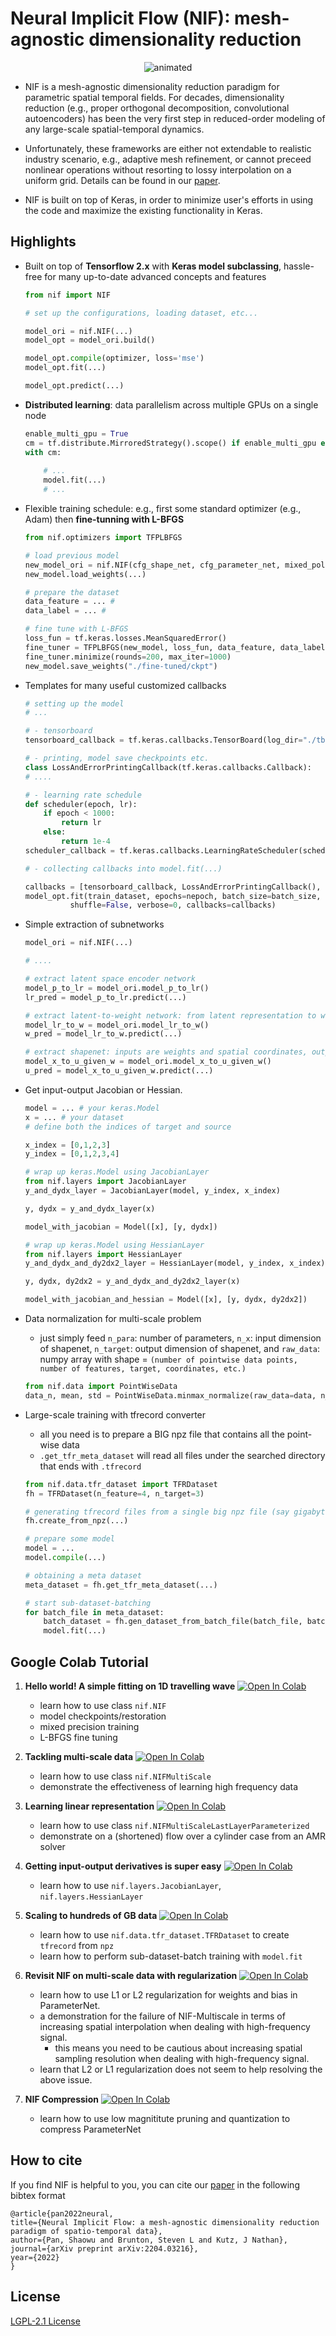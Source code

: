 # Neural Implicit Flow (NIF): mesh-agnostic dimensionality reduction

<p align="center">
  <img src="./misc/myimage.gif" alt="animated" />
</p>

- NIF is a mesh-agnostic dimensionality reduction paradigm for parametric spatial temporal fields. For decades, dimensionality reduction (e.g., proper orthogonal decomposition, convolutional autoencoders) has been the very first step in reduced-order modeling of any large-scale spatial-temporal dynamics. 

- Unfortunately, these frameworks are either not extendable to realistic industry scenario, e.g., adaptive mesh refinement, or cannot preceed nonlinear operations without resorting to lossy interpolation on a uniform grid. Details can be found in our [paper](https://arxiv.org/pdf/2204.03216.pdf).

- NIF is built on top of Keras, in order to minimize user's efforts in using the code and maximize the existing functionality in Keras. 


## Highlights

- Built on top of **Tensorflow 2.x** with **Keras model subclassing**, hassle-free for many up-to-date advanced concepts and features

    ```python
    from nif import NIF
    
    # set up the configurations, loading dataset, etc...
    
    model_ori = nif.NIF(...)
    model_opt = model_ori.build()
    
    model_opt.compile(optimizer, loss='mse')
    model_opt.fit(...)
    
    model_opt.predict(...)
    ```

- **Distributed learning**: data parallelism across multiple GPUs on a single node

    ```python
    enable_multi_gpu = True
    cm = tf.distribute.MirroredStrategy().scope() if enable_multi_gpu else contextlib.nullcontext()
    with cm:
        
        # ...
        model.fit(...)
        # ...
    ```

- Flexible training schedule: e.g., first some standard optimizer (e.g., Adam) then **fine-tunning with L-BFGS**
  
    ```python
    from nif.optimizers import TFPLBFGS
    
    # load previous model
    new_model_ori = nif.NIF(cfg_shape_net, cfg_parameter_net, mixed_policy)
    new_model.load_weights(...)
    
    # prepare the dataset
    data_feature = ... #
    data_label = ... # 
    
    # fine tune with L-BFGS
    loss_fun = tf.keras.losses.MeanSquaredError()
    fine_tuner = TFPLBFGS(new_model, loss_fun, data_feature, data_label, display_epoch=10)
    fine_tuner.minimize(rounds=200, max_iter=1000)
    new_model.save_weights("./fine-tuned/ckpt")
    ```
  
- Templates for many useful customized callbacks

   ```python
   # setting up the model
   # ...

   # - tensorboard
   tensorboard_callback = tf.keras.callbacks.TensorBoard(log_dir="./tb-logs", update_freq='epoch')

   # - printing, model save checkpoints etc.
   class LossAndErrorPrintingCallback(tf.keras.callbacks.Callback):
   # ....

   # - learning rate schedule
   def scheduler(epoch, lr):
       if epoch < 1000:
           return lr
       else:
           return 1e-4
   scheduler_callback = tf.keras.callbacks.LearningRateScheduler(scheduler)

   # - collecting callbacks into model.fit(...)

   callbacks = [tensorboard_callback, LossAndErrorPrintingCallback(), scheduler_callback]
   model_opt.fit(train_dataset, epochs=nepoch, batch_size=batch_size,
             shuffle=False, verbose=0, callbacks=callbacks)
   ```
   
- Simple extraction of subnetworks

    ```python
    model_ori = nif.NIF(...)
    
    # ....
    
    # extract latent space encoder network
    model_p_to_lr = model_ori.model_p_to_lr()
    lr_pred = model_p_to_lr.predict(...)
    
    # extract latent-to-weight network: from latent representation to weights and biase of shapenet
    model_lr_to_w = model_ori.model_lr_to_w()
    w_pred = model_lr_to_w.predict(...)
    
    # extract shapenet: inputs are weights and spatial coordinates, output is the field of interests
    model_x_to_u_given_w = model_ori.model_x_to_u_given_w()
    u_pred = model_x_to_u_given_w.predict(...)
    ```

- Get input-output Jacobian or Hessian.
    ```python
    model = ... # your keras.Model
    x = ... # your dataset
    # define both the indices of target and source 
    
    x_index = [0,1,2,3]
    y_index = [0,1,2,3,4]
    
    # wrap up keras.Model using JacobianLayer 
    from nif.layers import JacobianLayer
    y_and_dydx_layer = JacobianLayer(model, y_index, x_index)
    
    y, dydx = y_and_dydx_layer(x)
    
    model_with_jacobian = Model([x], [y, dydx])
    
    # wrap up keras.Model using HessianLayer
    from nif.layers import HessianLayer
    y_and_dydx_and_dy2dx2_layer = HessianLayer(model, y_index, x_index)
    
    y, dydx, dy2dx2 = y_and_dydx_and_dy2dx2_layer(x)
    
    model_with_jacobian_and_hessian = Model([x], [y, dydx, dy2dx2])
    
    ```

- Data normalization for multi-scale problem

    - just simply feed `n_para`: number of parameters, `n_x`: input dimension of shapenet, `n_target`: output dimension of shapenet, and `raw_data`: numpy array with shape = `(number of pointwise data points, number of features, target, coordinates, etc.)`

    ```python
    from nif.data import PointWiseData
    data_n, mean, std = PointWiseData.minmax_normalize(raw_data=data, n_para=1, n_x=3, n_target=1) 
    ```

- Large-scale training with tfrecord converter

	- all you need is to prepare a BIG npz file that contains all the point-wise data
	- `.get_tfr_meta_dataset` will read all files under the searched directory that ends with `.tfrecord`

    ```python
    from nif.data.tfr_dataset import TFRDataset
    fh = TFRDataset(n_feature=4, n_target=3)
    
    # generating tfrecord files from a single big npz file (say gigabytes)
    fh.create_from_npz(...)

    # prepare some model
    model = ...
    model.compile(...)

    # obtaining a meta dataset
    meta_dataset = fh.get_tfr_meta_dataset(...)

    # start sub-dataset-batching
    for batch_file in meta_dataset:
	    batch_dataset = fh.gen_dataset_from_batch_file(batch_file, batch_size)
	    model.fit(...)

    ```

## Google Colab Tutorial

1. **Hello world! A simple fitting on 1D travelling wave** [![Open In Colab](https://colab.research.google.com/assets/colab-badge.svg)](https://colab.research.google.com/github/pswpswpsw/nif/blob/master/tutorial/1_simple_1d_wave.ipynb)
	- learn how to use class `nif.NIF`
	- model checkpoints/restoration
	- mixed precision training
	- L-BFGS fine tuning

2. **Tackling multi-scale data** [![Open In Colab](https://colab.research.google.com/assets/colab-badge.svg)](https://colab.research.google.com/github/pswpswpsw/nif/blob/master/tutorial/2_multi_scale_NIF.ipynb)

    - learn how to use class `nif.NIFMultiScale`
    - demonstrate the effectiveness of learning high frequency data

3. **Learning linear representation** [![Open In Colab](https://colab.research.google.com/assets/colab-badge.svg)](https://colab.research.google.com/github/pswpswpsw/nif/blob/master/tutorial/3_multi_scale_linear_NIF.ipynb)
	- learn how to use class `nif.NIFMultiScaleLastLayerParameterized`
	- demonstrate on a (shortened) flow over a cylinder case from an AMR solver

4. **Getting input-output derivatives is super easy** [![Open In Colab](https://colab.research.google.com/assets/colab-badge.svg)](https://colab.research.google.com/github/pswpswpsw/nif/blob/master/tutorial/4_get_gradients_by_wrapping_model_with_layer.ipynb)
	- learn how to use `nif.layers.JacobianLayer`, `nif.layers.HessianLayer`

5. **Scaling to hundreds of GB data** [![Open In Colab](https://colab.research.google.com/assets/colab-badge.svg)](https://colab.research.google.com/github/pswpswpsw/nif/blob/master/tutorial/5_large_scale_training_on_tensorflow_record_data.ipynb)
	- learn how to use `nif.data.tfr_dataset.TFRDataset` to create `tfrecord` from `npz`
	- learn how to perform sub-dataset-batch training with `model.fit`

6. **Revisit NIF on multi-scale data with regularization** [![Open In Colab](https://colab.research.google.com/assets/colab-badge.svg)](https://colab.research.google.com/github/pswpswpsw/nif/blob/master/tutorial/6_revisit_multi_scale_NIF_with_L1_L2_regularization.ipynb)
	- learn how to use L1 or L2 regularization for weights and bias in ParameterNet.
	- a demonstration for the failure of NIF-Multiscale in terms of increasing spatial interpolation when dealing with
	  high-frequency signal.
		- this means you need to be cautious about increasing spatial sampling resolution when dealing with
		  high-frequency signal.
	- learn that L2 or L1 regularization does not seem to help resolving the above issue.

7. **NIF Compression** [![Open In Colab](https://colab.research.google.com/assets/colab-badge.svg)](https://colab.research.google.com/github/pswpswpsw/nif/blob/master/tutorial/7_model_pruning_and_quantization.ipynb)
	- learn how to use low magnititute pruning and quantization to compress ParameterNet


## How to cite

If you find NIF is helpful to you, you can cite our [paper](https://arxiv.org/abs/2204.03216) in the following bibtex format

   ```
@article{pan2022neural,
  title={Neural Implicit Flow: a mesh-agnostic dimensionality reduction paradigm of spatio-temporal data},
  author={Pan, Shaowu and Brunton, Steven L and Kutz, J Nathan},
  journal={arXiv preprint arXiv:2204.03216},
  year={2022}
}
   ```

## License

[LGPL-2.1 License](https://github.com/pswpswpsw/nif/blob/master/LICENSE)
